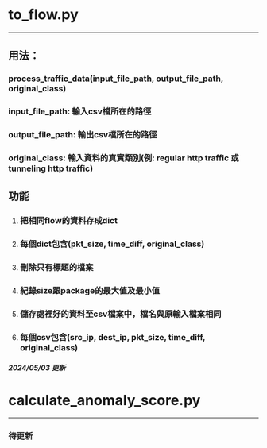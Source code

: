 
# to_flow.py  
-------------  
## 用法：  
### process_traffic_data(input_file_path, output_file_path, original_class)  
### input_file_path: 輸入csv檔所在的路徑  
### output_file_path: 輸出csv檔所在的路徑  
### original_class: 輸入資料的真實類別(例: regular http traffic 或 tunneling http traffic)  

## 功能  
1.  ### 把相同flow的資料存成dict   
2.  ### 每個dict包含(pkt_size, time_diff, original_class)   
3.  ### 刪除只有標題的檔案   
4.  ### 紀錄size跟package的最大值及最小值   
5.  ### 儲存處裡好的資料至csv檔案中，檔名與原輸入檔案相同   
6.  ### 每個csv包含(src_ip, dest_ip, pkt_size, time_diff, original_class)   

##### 2024/05/03 更新   

# calculate_anomaly_score.py  
-------------  
### 待更新   